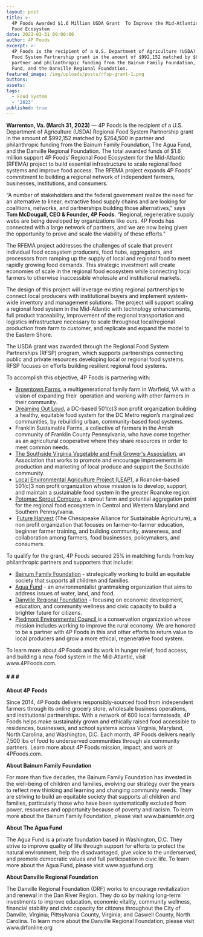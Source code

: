 ```yaml
---
layout: post
title: >-
  4P Foods Awarded $1.6 Million USDA Grant  To Improve the Mid-Atlantic Regional
  Food Ecosystem
date: 2023-03-31 09:00:00
author: 4P Foods
excerpt: >-
  4P Foods is the recipient of a U.S. Department of Agriculture (USDA) Regional
  Food System Partnership grant in the amount of $992,152 matched by $614,500 in
  partner and philanthropic funding from the Bainum Family Foundation, The Agua
  Fund, and the Danville Regional Foundation.
featured_image: /img/uploads/posts/rfsp-grant-1.png
buttons:
assets:
tags:
  - Food System
  - '2023'
published: true
---
```

<div class="editable"><p><strong>Warrenton, Va. (March 31, 2023)</strong> — 4P Foods is the recipient of a U.S. Department of Agriculture (USDA) Regional Food System Partnership grant in the amount of $992,152 matched by $264,500 in partner and philanthropic funding from the Bainum Family Foundation, The Agua Fund, and the Danville Regional Foundation. The total awarded funds of $1.6 million support 4P Foods’ Regional Food Ecosystem for the Mid-Atlantic (RFEMA) project to build essential infrastructure to scale regional food systems and improve food access. The RFEMA project expands 4P Foods’ commitment to building a regional network of independent farmers, businesses, institutions, and consumers.&nbsp;&nbsp;</p><p>“A number of stakeholders and the federal government realize the need for an alternative to linear, extractive food supply chains and are looking for coalitions, networks, and partnerships building those alternatives,” says <strong>Tom McDougall, CEO &amp; Founder, 4P Foods</strong>. “Regional, regenerative supply webs are being developed by organizations like ours. 4P Foods has connected with a large network of partners, and we are now being given the opportunity to prove and scale the viability of these efforts.”</p><p>The RFEMA project addresses the challenges of scale that prevent individual food ecosystem producers, food hubs, aggregators, and processors from ramping up the supply of local and regional food to meet rapidly growing food demands. This strategic investment will create&nbsp; economies of scale in the regional food ecosystem while connecting local farmers to otherwise inaccessible wholesale and institutional markets.</p><p>The design of this project will leverage existing regional partnerships to connect local producers with institutional buyers and implement system-wide inventory and management solutions. The project will support scaling a regional food system in the Mid-Atlantic with technology enhancements, full product traceability, improvement of the regional transportation and logistics infrastructure necessary to scale throughout local/regional production from farm to customer, and replicate and expand the model to the Eastern Shore.</p><p>The USDA grant was awarded through the Regional Food System Partnerships (RFSP) program, which supports partnerships connecting public and private resources developing local or regional food systems. RFSP focuses on efforts building resilient regional food systems.</p><p>To accomplish this objective, 4P Foods is partnering with:</p><ul><li><a href="https://www.browntownfarms.com/">Browntown Farms</a>, a multigenerational family farm in Warfield, VA with a vision of expanding their&nbsp; operation and working with other farmers in their community.&nbsp;</li><li><a href="https://dreamingoutloud.org/">Dreaming Out Loud</a>, a DC-based 501(c)3 non profit organization building a healthy, equitable food system for the DC Metro region’s marginalized communities, by rebuilding urban, community-based food systems.</li><li>Franklin Sustainable Farms, a collective of farmers in the Amish community of Franklin County Pennsylvania, who have come together as an agricultural cooperative where they share resources in order to meet common needs.</li><li><a href="https://www.facebook.com/people/Southside-Virginia-Vegetable-and-Fruit-Growers-Association/100064405374083/">The Southside Virginia Vegetable and Fruit Grower's Association</a>, an Association that works to promote and encourage improvements in production and marketing of local produce and support the Southside community.</li><li><a href="https://www.leapforlocalfood.org/">Local Environmental Agriculture Project (LEAP)</a>, a Roanoke-based 501(c)3 non profit organization whose mission is to develop, support, and maintain a sustainable food system in the greater Roanoke region. &nbsp;</li><li><a href="http://www.potomacsprout.com/">Potomac Sprout Company</a>, a sprout farm and potential aggregation point for the regional food ecosystem in Central and Western Maryland and Southern Pennsylvania.</li><li>&nbsp;<a href="https://futureharvest.org/">Future Harvest</a> (The Chesapeake Alliance for Sustainable Agriculture), a non profit organization that focuses on farmer-to-farmer education, beginner farmer training, and building community, awareness, and collaboration among farmers, food businesses, policymakers, and consumers.</li></ul><p>To qualify for the grant, 4P Foods secured 25% in matching funds from key philanthropic partners and supporters that include:&nbsp;</p><ul><li><a href="https://bainumfdn.org/">Bainum Family Foundation</a> - strategically working to build an equitable society that supports all children and families.</li><li><a href="https://www.aguafund.org/">Agua Fund</a> - an environmentalist grantmaking organization that aims to address issues of water, land, and food.</li><li><a href="https://www.drfonline.org/">Danville Regional Foundation</a> - focusing on economic development, education, and community wellness and civic capacity to build a brighter future for citizens.&nbsp;</li><li><a href="https://www.pecva.org/">Piedmont Environmental Council </a>is a conservation organization whose mission includes working to improve the rural economy. We are honored to be a partner with 4P Foods in this and other efforts to return value to local producers and grow a more ethical, regenerative food system.</li></ul><p>To learn more about 4P Foods and its work in hunger relief, food access, and building a new food system in the Mid-Atlantic, visit www.4PFoods.com.</p><h4><strong># # #&nbsp;</strong></h4><p><strong>About 4P Foods</strong></p><p>Since 2014, 4P Foods delivers responsibly-sourced food from independent farmers through its online grocery store, wholesale business operations, and institutional partnerships. With a network of 600 local farmsteads, 4P Foods helps make sustainably grown and ethically raised food accessible to residences, businesses, and school systems across Virginia, Maryland, North Carolina, and Washington, D.C. Each month, 4P Foods delivers nearly 7,500 lbs of food to underserved communities through six community partners. Learn more about 4P Foods mission, impact, and work at 4PFoods.com.</p><p><strong>About Bainum Family Foundation</strong></p><p>For more than five decades, the Bainum Family Foundation has invested in the well-being of children and families, evolving our strategy over the years to reflect new thinking and learning and changing community needs. They are striving to build an equitable society that supports all children and families, particularly those who have been systematically excluded from power, resources and opportunity because of poverty and racism. To learn more about the Bainum Family Foundation, please visit www.bainumfdn.org</p><p><strong>About The Agua Fund</strong></p><p>The Agua Fund is a private foundation based in Washington, D.C. They strive to improve quality of life through support for efforts to protect the natural environment, help the disadvantaged, give voice to the underserved, and promote democratic values and full participation in civic life. To learn more about the Agua Fund, please visit www.aguafund.org</p><p><strong>About Danville Regional Foundation&nbsp;</strong></p><p>The Danville Regional Foundation (DRF) works to encourage revitalization and renewal in the Dan River Region. They do so by making long-term investments to improve education, economic vitality, community wellness, financial stability and civic capacity for citizens throughout the City of Danville, Virginia; Pittsylvania County, Virginia; and Caswell County, North Carolina. To learn more about the Danville Regional Foundation, please visit www.drfonline.org</p></div>